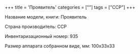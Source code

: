 +++
title = 'Проявитель'
categories = [""]
tags = ["ССР"]
+++

Название модели, книги: Проявитель

Страна производитель: ССР

Инвентаризационный номер: 935

Размер аппарата  собранном виде, мм: 100х33х33

